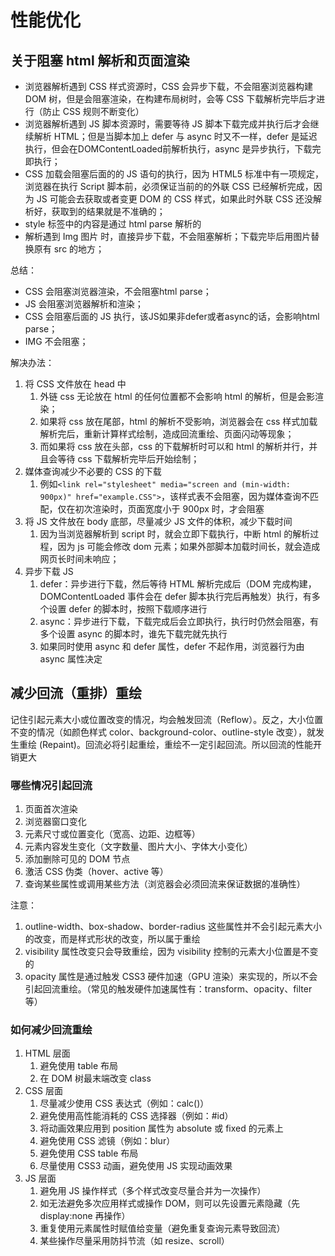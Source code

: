 # 性能优化

## 关于阻塞 html 解析和页面渲染

- 浏览器解析遇到 CSS 样式资源时，CSS 会异步下载，不会阻塞浏览器构建 DOM 树，但是会阻塞渲染，在构建布局树时，会等 CSS 下载解析完毕后才进行（防止 CSS 规则不断变化）
- 浏览器解析遇到 JS 脚本资源时，需要等待 JS 脚本下载完成并执行后才会继续解析 HTML；但是当脚本加上 defer 与 async 时又不一样，defer 是延迟执行，但会在DOMContentLoaded前解析执行，async 是异步执行，下载完即执行；
- CSS 加载会阻塞后面的的 JS 语句的执行，因为 HTML5 标准中有一项规定，浏览器在执行 Script 脚本前，必须保证当前的的外联 CSS 已经解析完成，因为 JS 可能会去获取或者变更 DOM 的 CSS 样式，如果此时外联 CSS 还没解析好，获取到的结果就是不准确的；
- style 标签中的内容是通过 html parse 解析的
- 解析遇到 Img 图片 时，直接异步下载，不会阻塞解析；下载完毕后用图片替换原有 src 的地方；

总结：

- CSS 会阻塞浏览器渲染，不会阻塞html parse；
- JS 会阻塞浏览器解析和渲染；
- CSS 会阻塞后面的 JS 执行，该JS如果非defer或者async的话，会影响html parse；
- IMG 不会阻塞；

解决办法：

1. 将 CSS 文件放在 head 中
   1. 外链 css 无论放在 html 的任何位置都不会影响 html 的解析，但是会影渲染；
   2. 如果将 css 放在尾部，html 的解析不受影响，浏览器会在 css 样式加载解析完后，重新计算样式绘制，造成回流重绘、页面闪动等现象；
   3. 而如果将 css 放在头部，css 的下载解析时可以和 html 的解析并行，并且会等待 css 下载解析完毕后开始绘制；
2. 媒体查询减少不必要的 CSS 的下载
   1. 例如`<link rel="stylesheet" media="screen and (min-width: 900px)" href="example.CSS">`，该样式表不会阻塞，因为媒体查询不匹配，仅在初次渲染时，页面宽度小于 900px 时，才会阻塞
3. 将 JS 文件放在 body 底部，尽量减少 JS 文件的体积，减少下载时间
   1. 因为当浏览器解析到 script 时，就会立即下载执行，中断 html 的解析过程，因为 js 可能会修改 dom 元素；如果外部脚本加载时间长，就会造成网页长时间未响应；
4. 异步下载 JS
   1. defer：异步进行下载，然后等待 HTML 解析完成后（DOM 完成构建，DOMContentLoaded 事件会在 defer 脚本执行完后再触发）执行，有多个设置 defer 的脚本时，按照下载顺序进行
   2. async：异步进行下载，下载完成后会立即执行，执行时仍然会阻塞，有多个设置 async 的脚本时，谁先下载完就先执行
   3. 如果同时使用 async 和 defer 属性，defer 不起作用，浏览器行为由 async 属性决定

## 减少回流（重排）重绘

记住引起元素大小或位置改变的情况，均会触发回流（Reflow）。反之，大小位置不变的情况（如颜色样式 color、background-color、outline-style 改变），就发生重绘 (Repaint)。回流必将引起重绘，重绘不一定引起回流。所以回流的性能开销更大

### 哪些情况引起回流

1. 页面首次渲染
2. 浏览器窗口变化
3. 元素尺寸或位置变化（宽高、边距、边框等）
4. 元素内容发生变化（文字数量、图片大小、字体大小变化）
5. 添加删除可见的 DOM 节点
6. 激活 CSS 伪类（hover、active 等）
7. 查询某些属性或调用某些方法（浏览器会必须回流来保证数据的准确性）

注意：

1. outline-width、box-shadow、border-radius 这些属性并不会引起元素大小的改变，而是样式形状的改变，所以属于重绘
2. visibility 属性改变只会导致重绘，因为 visibility 控制的元素大小位置是不变的
3. opacity 属性是通过触发 CSS3 硬件加速（GPU 渲染）来实现的，所以不会引起回流重绘。（常见的触发硬件加速属性有：transform、opacity、filter 等）

### 如何减少回流重绘

1. HTML 层面
   1. 避免使用 table 布局
   2. 在 DOM 树最末端改变 class
2. CSS 层面
   1. 尽量减少使用 CSS 表达式（例如：calc()）
   2. 避免使用高性能消耗的 CSS 选择器（例如：#id）
   3. 将动画效果应用到 position 属性为 absolute 或 fixed 的元素上
   4. 避免使用 CSS 滤镜（例如：blur）
   5. 避免使用 CSS table 布局
   6. 尽量使用 CSS3 动画，避免使用 JS 实现动画效果
3. JS 层面
   1. 避免用 JS 操作样式（多个样式改变尽量合并为一次操作）
   2. 如无法避免多次应用样式或操作 DOM，则可以先设置元素隐藏（先 display:none 再操作）
   3. 重复使用元素属性时赋值给变量（避免重复查询元素导致回流）
   4. 某些操作尽量采用防抖节流（如 resize、scroll）
